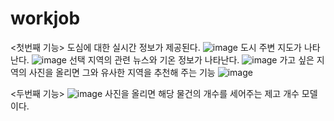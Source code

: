 # workjob
<첫번째 기능>
도심에 대한 실시간 정보가 제공된다.
![image](https://github.com/doubleleepark/workjob/assets/120009186/073403cc-4178-400d-b282-af372742d55a)
도시 주변 지도가 나타난다.
![image](https://github.com/doubleleepark/workjob/assets/120009186/9d979c27-167f-41fc-ad65-f2461e1e40b5)
선택 지역의 관련 뉴스와 기온 정보가 나타난다.
![image](https://github.com/doubleleepark/workjob/assets/120009186/b9329034-5278-41a9-a0b8-f06f6afdd8dd)
가고 싶은 지역의 사진을 올리면 그와 유사한 지역을 추천해 주는 기능
![image](https://github.com/doubleleepark/workjob/assets/120009186/16818af6-11af-4ff0-a4c8-890f45d533f3)

<두번째 기능>
![image](https://github.com/doubleleepark/workjob/assets/120009186/aa703b36-8a43-4fc5-9b30-af15b53843ce)
사진을 올리면 해당 물건의 개수를 세어주는 제고 개수 모델이다.
